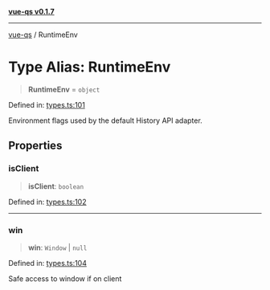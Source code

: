 [**vue-qs v0.1.7**](../README.md)

***

[vue-qs](../README.md) / RuntimeEnv

# Type Alias: RuntimeEnv

> **RuntimeEnv** = `object`

Defined in: [types.ts:101](https://github.com/iamsomraj/vue-qs/blob/b9909ff029be0e52ce297bc89945187d8e2b539f/src/types.ts#L101)

Environment flags used by the default History API adapter.

## Properties

### isClient

> **isClient**: `boolean`

Defined in: [types.ts:102](https://github.com/iamsomraj/vue-qs/blob/b9909ff029be0e52ce297bc89945187d8e2b539f/src/types.ts#L102)

***

### win

> **win**: `Window` \| `null`

Defined in: [types.ts:104](https://github.com/iamsomraj/vue-qs/blob/b9909ff029be0e52ce297bc89945187d8e2b539f/src/types.ts#L104)

Safe access to window if on client

